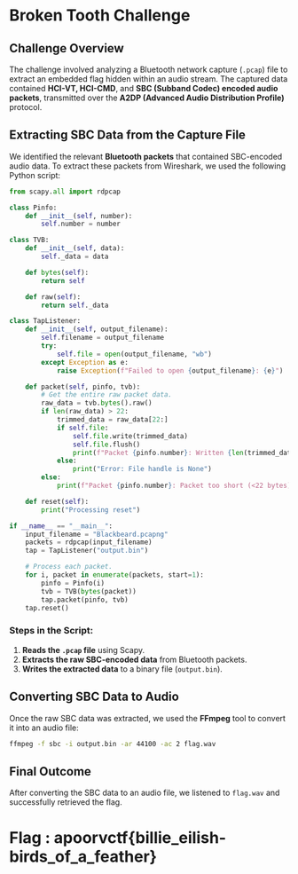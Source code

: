 # Broken Tooth Challenge

## Challenge Overview
The challenge involved analyzing a Bluetooth network capture (`.pcap`) file to extract an embedded flag hidden within an audio stream. The captured data contained **HCI-VT, HCI-CMD**, and **SBC (Subband Codec) encoded audio packets**, transmitted over the **A2DP (Advanced Audio Distribution Profile)** protocol.

## Extracting SBC Data from the Capture File
We identified the relevant **Bluetooth packets** that contained SBC-encoded audio data. To extract these packets from Wireshark, we used the following Python script:

```python
from scapy.all import rdpcap

class Pinfo:
    def __init__(self, number):
        self.number = number

class TVB:
    def __init__(self, data):
        self._data = data

    def bytes(self):
        return self

    def raw(self):
        return self._data

class TapListener:
    def __init__(self, output_filename):
        self.filename = output_filename
        try:
            self.file = open(output_filename, "wb")
        except Exception as e:
            raise Exception(f"Failed to open {output_filename}: {e}")

    def packet(self, pinfo, tvb):
        # Get the entire raw packet data.
        raw_data = tvb.bytes().raw()
        if len(raw_data) > 22:
            trimmed_data = raw_data[22:]
            if self.file:
                self.file.write(trimmed_data)
                self.file.flush()
                print(f"Packet {pinfo.number}: Written {len(trimmed_data)} bytes to {self.filename}")
            else:
                print("Error: File handle is None")
        else:
            print(f"Packet {pinfo.number}: Packet too short (<22 bytes), skipped")

    def reset(self):
        print("Processing reset")

if __name__ == "__main__":
    input_filename = "Blackbeard.pcapng"
    packets = rdpcap(input_filename)
    tap = TapListener("output.bin")

    # Process each packet.
    for i, packet in enumerate(packets, start=1):
        pinfo = Pinfo(i)
        tvb = TVB(bytes(packet))
        tap.packet(pinfo, tvb)
    tap.reset()
```

### Steps in the Script:
1. **Reads the `.pcap` file** using Scapy.
2. **Extracts the raw SBC-encoded data** from Bluetooth packets.
3. **Writes the extracted data** to a binary file (`output.bin`).

## Converting SBC Data to Audio
Once the raw SBC data was extracted, we used the **FFmpeg** tool to convert it into an audio file:

```bash
ffmpeg -f sbc -i output.bin -ar 44100 -ac 2 flag.wav
```

## Final Outcome
After converting the SBC data to an audio file, we listened to `flag.wav` and successfully retrieved the flag.

# Flag : apoorvctf{billie_eilish-birds_of_a_feather}



